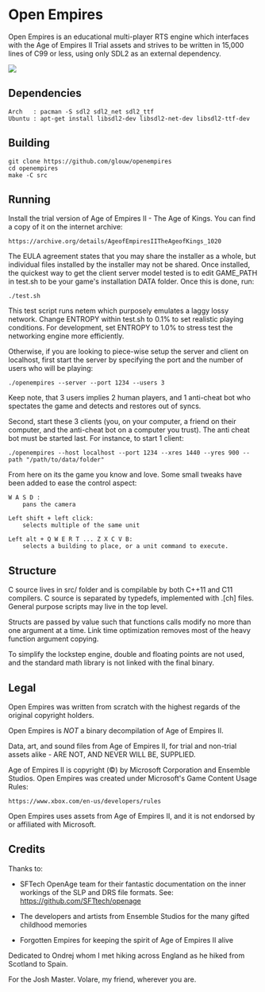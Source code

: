 # Open Empires

Open Empires is an educational multi-player RTS engine which interfaces
with the Age of Empires II Trial assets and strives to be written in 15,000
lines of C99 or less, using only SDL2 as an external dependency.

![](https://user-images.githubusercontent.com/7000616/76479321-9ef9c700-63c8-11ea-9353-a7dafa29ea0a.png)

## Dependencies

    Arch   : pacman -S sdl2 sdl2_net sdl2_ttf
    Ubuntu : apt-get install libsdl2-dev libsdl2-net-dev libsdl2-ttf-dev

## Building

    git clone https://github.com/glouw/openempires
    cd openempires
    make -C src

## Running

Install the trial version of Age of Empires II - The Age of Kings.
You can find a copy of it on the internet archive:

    https://archive.org/details/AgeofEmpiresIITheAgeofKings_1020

The EULA agreement states that you may share the installer as a whole,
but individual files installed by the installer may not be shared.
Once installed, the quickest way to get the client server model tested
is to edit GAME_PATH in test.sh to be your game's installation DATA folder.
Once this is done, run:

    ./test.sh

This test script runs netem which purposely emulates a laggy lossy network.
Change ENTROPY within test.sh to 0.1% to set realistic playing conditions.
For development, set ENTROPY to 1.0% to stress test the networking engine more efficiently.

Otherwise, if you are looking to piece-wise setup the server and client on localhost,
first start the server by specifying the port and the number of users who will be playing:

    ./openempires --server --port 1234 --users 3

Keep note, that 3 users implies 2 human players, and 1 anti-cheat bot
who spectates the game and detects and restores out of syncs.

Second, start these 3 clients (you, on your computer, a friend on their computer,
and the anti-cheat bot on a computer you trust). The anti cheat bot must be started last.
For instance, to start 1 client:

    ./openempires --host localhost --port 1234 --xres 1440 --yres 900 --path "/path/to/data/folder"

From here on its the game you know and love. Some small tweaks have been added
to ease the control aspect:

    W A S D :
        pans the camera

    Left shift + left click:
        selects multiple of the same unit

    Left alt + Q W E R T ... Z X C V B:
        selects a building to place, or a unit command to execute.

## Structure

C source lives in src/ folder and is compilable by both C++11 and C11
compilers. C source is separated by typedefs, implemented with .[ch]
files. General purpose scripts may live in the top level.

Structs are passed by value such that functions calls modify no more than
one argument at a time. Link time optimization removes most of the heavy
function argument copying.

To simplify the lockstep engine, double and floating points are not used,
and the standard math library is not linked with the final binary.

## Legal

Open Empires was written from scratch with the highest regards of the
original copyright holders.

Open Empires is *NOT* a binary decompilation of Age of Empires II.

Data, art, and sound files from Age of Empires II, for trial and non-trial
assets alike - ARE NOT, AND NEVER WILL BE, SUPPLIED.

Age of Empires II is copyright (©) by Microsoft Corporation and Ensemble Studios.
Open Empires was created under Microsoft's Game Content Usage Rules:

    https://www.xbox.com/en-us/developers/rules

Open Empires uses assets from Age of Empires II, and it is not endorsed by
or affiliated with Microsoft.

## Credits

Thanks to:

* SFTech OpenAge team for their fantastic documentation on the
  inner workings of the SLP and DRS file formats. See:
      https://github.com/SFTtech/openage

* The developers and artists from Ensemble Studios for the many
  gifted childhood memories

* Forgotten Empires for keeping the spirit of Age of Empires II alive

Dedicated to Ondrej whom I met hiking across England as he hiked from
Scotland to Spain.

For the Josh Master. Volare, my friend, wherever you are.
